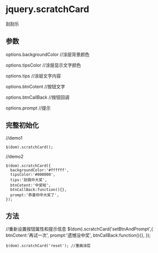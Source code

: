 # jquery.scratchCard
刮刮乐

## 参数
 options.backgroundColor //涂层背景颜色

 options.tipsColor //涂层显示文字颜色

 options.tips  //涂层文字内容

 options.btnCotent //按钮文字

 options.btnCallBack //按钮回调

 options.prompt //提示



## 完整初始化
//demo1

	$(dom).scratchCard();

//demo2

	$(dom).scratchCard({
	  backgroundColor:'#ffffff',
	  tipsColor:'#000000',
	  tips:'刮我中大奖',
	  btnCotent:'中奖啦',
	  btnCallBack:function(){},
	  prompt:'恭喜你中大奖了',
	});

 ## 方法

//重新设置按钮属性和提示信息
	$(dom).scratchCard('setBtnAndPrompt',{
		 btnCotent:'再试一次',
		 prompt:'遗憾没中奖',
		 btnCallBack:function(){},
	}); 

	$(dom).scratchCard('reset'); //重画涂层